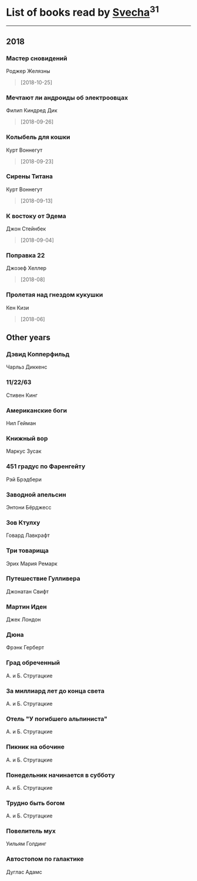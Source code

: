 # List of books read by [Svecha](http://www.knigopis.com/#/user/books?u=118041836581529110049-google)<sup>31</sup>
---

## 2018

### Мастер сновидений
Роджер Желязны
> [2018-10-25] 


### Мечтают ли андроиды об электроовцах
Филип Киндред Дик
> [2018-09-26] 


### Колыбель для кошки
Курт Воннегут
> [2018-09-23] 


### Сирены Титана
Курт Воннегут
> [2018-09-13] 


### К востоку от Эдема
Джон Стейнбек
> [2018-09-04] 


### Поправка 22
Джозеф Хеллер
> [2018-08] 


### Пролетая над гнездом кукушки
Кен Кизи
> [2018-06] 



## Other years

### Дэвид Копперфильд
Чарльз Диккенс


### 11/22/63
Стивен Кинг


### Американские боги
Нил Гейман


### Книжный вор
Маркус Зусак


### 451 градус по Фаренгейту
Рэй Брэдбери


### Заводной апельсин
Энтони Бёрджесс


### Зов Ктулху
Говард Лавкрафт


### Три товарища
Эрих Мария Ремарк


### Путешествие Гулливера
Джонатан Свифт


### Мартин Иден
Джек Лондон


### Дюна
Фрэнк Герберт


### Град обреченный
А. и Б. Стругацкие


### За миллиард лет до конца света
А. и Б. Стругацкие


### Отель "У погибшего альпиниста"
А. и Б. Стругацкие


### Пикник на обочине
А. и Б. Стругацкие


### Понедельник начинается в субботу
А. и Б. Стругацкие


### Трудно быть богом
А. и Б. Стругацкие


### Повелитель мух
Уильям Голдинг


### Автостопом по галактике
Дуглас Адамс



